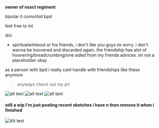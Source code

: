 **owner of nssct regiment**

bipolar II comorbid bpd

feel free to int 

dni:
- spiritualwhiteout or his friends, i don't like you guys im sorry. i don't wanna be hoovered and discarded again. the friendship has alot of hoovering/breadcrumbing/one sided from my friends advices. im not a placeholder okay

as a person with bpd i really cant handle with friendships like these anymore
 
> anyways check out my art

![alt text](https://files.catbox.moe/p3im38.png)
![alt text](https://files.catbox.moe/d80ahu.jpg)
![alt text](https://files.catbox.moe/n75jco.png)
#### still a wip I'm just posting recent sketches i have n then remove it when i finished
![Alt text](https://files.catbox.moe/ztam00.jpg)
